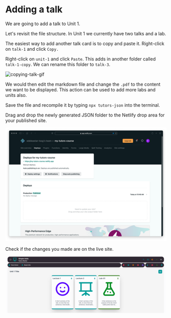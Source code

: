 # Adding a talk

We are going to add a talk to Unit 1. 

Let's revisit the file structure. In Unit 1 we currently have two talks and a lab. 

The easiest way to add another talk card is to copy and paste it. Right-click on `talk-1` and click `Copy.`

Right-click on `unit-1` and click `Paste`. This adds in another folder called `talk-1-copy`. We can rename this folder to `talk-3`. 

![copying-talk-gif](img/01x.gif)

We would then edit the markdown file and change the `.pdf` to the content we want to be displayed. This action can be used to add more labs and units also. 

Save the file and recompile it by typing `npx tutors-json` into the terminal. 

Drag and drop the newly generated JSON folder to the Netlify drop area for your published site. 

![netlify-deploys](img/21.png)

Check if the changes you made are on the live site.

![updated-site](img/09x.png)